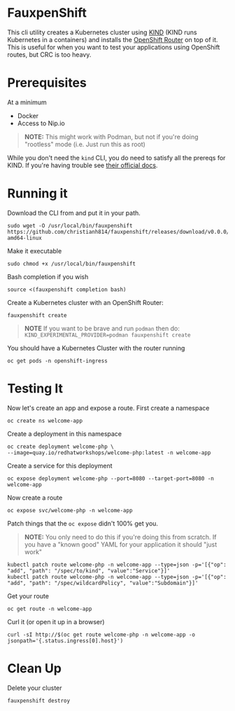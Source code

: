 # FauxpenShift

This cli utility creates a Kubernetes cluster using [KIND](kind.sigs.k8s.io) (KIND runs Kubernetes in a containers) and installs the [OpenShift Router](https://github.com/openshift/router) on top of it. This is useful for when you want to test your applications using OpenShift routes, but CRC is too heavy.

# Prerequisites

At a minimum

* Docker
* Access to Nip.io

> **NOTE:** This might work with Podman, but not if you're doing "rootless" mode (i.e. Just run this as root)

While you don't need the `kind` CLI, you do need to satisfy all the prereqs for KIND. If you're having trouble see [their official docs](https://kind.sigs.k8s.io/).

# Running it

Download the CLI from and put it in your path.

```shell
sudo wget -O /usr/local/bin/fauxpenshift https://github.com/christianh814/fauxpenshift/releases/download/v0.0.0/fauxpenshift-amd64-linux
```

Make it executable 

```shell
sudo chmod +x /usr/local/bin/fauxpenshift
```

Bash completion if you wish

```shell
source <(fauxpenshift completion bash)
```

Create a Kubernetes cluster with an OpenShift Router:

```shell
fauxpenshift create
```

> **NOTE** If you want to be brave and run `podman` then do: `KIND_EXPERIMENTAL_PROVIDER=podman fauxpenshift create`

You should have a Kubernetes Cluster with the router running

```shell
oc get pods -n openshift-ingress 
```

# Testing It

Now let's create an app and expose a route. First create a namespace

```shell
oc create ns welcome-app
```

Create a deployment in this namespace

```shell
oc create deployment welcome-php \
--image=quay.io/redhatworkshops/welcome-php:latest -n welcome-app
```

Create a service for this deployment

```shell
oc expose deployment welcome-php --port=8080 --target-port=8080 -n welcome-app
```

Now create a route

```shell
oc expose svc/welcome-php -n welcome-app
```

Patch things that the `oc expose` didn't 100% get you.

> **NOTE:** You only need to do this if you're doing this from scratch. If you have a "known good" YAML for your application it should "just work"
```shell
kubectl patch route welcome-php -n welcome-app --type=json -p='[{"op": "add", "path": "/spec/to/kind", "value":"Service"}]'
kubectl patch route welcome-php -n welcome-app --type=json -p='[{"op": "add", "path": "/spec/wildcardPolicy", "value":"Subdomain"}]'
```

Get your route

```shell
oc get route -n welcome-app
```

Curl it (or open it up in a browser)

```shell
curl -sI http://$(oc get route welcome-php -n welcome-app -o jsonpath='{.status.ingress[0].host}')
```

# Clean Up

Delete your cluster

```shell
fauxpenshift destroy
```
